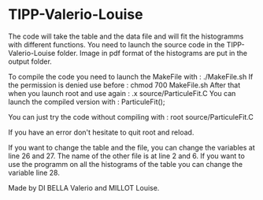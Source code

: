 # TIPP-Valerio-Louise

The code will take the table and the data file and will fit the histogramms with different functions.
You need to launch the source code in the TIPP-Valerio-Louise folder.
Image in pdf format of the histograms are put in the output folder.

To compile the code you need to launch the MakeFile with : ./MakeFile.sh
If the permission is denied use before : chmod 700 MakeFile.sh
After that when you launch root and use again : .x source/ParticuleFit.C
You can launch the compiled version with : ParticuleFit();

You can just try the code without compiling with : root source/ParticuleFit.C

If you have an error don't hesitate to quit root and reload.

If you want to change the table and the file, you can change the variables at line 26 and 27.
The name of the other file is at line 2 and 6.
If you want to use the programm on all the histograms of the table you can change the variable line 28.


Made by DI BELLA Valerio and MILLOT Louise.